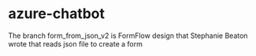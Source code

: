 # azure-chatbot

The branch form_from_json_v2  is FormFlow design that Stephanie Beaton wrote that reads json file to create a form
